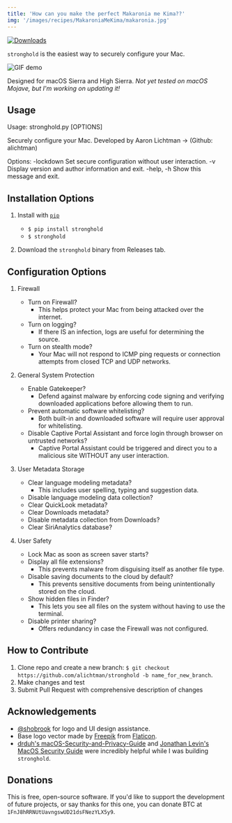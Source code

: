 ```yaml
---
title: 'How can you make the perfect Makaronia me Kima??'
img: '/images/recipes/MakaroniaMeKima/makaronia.jpg'
---
```


[![Downloads](http://pepy.tech/badge/stronghold)](http://pepy.tech/count/stronghold)

`stronghold` is the easiest way to securely configure your Mac.

![GIF demo](https://c.tenor.com/IuNaCVubkX4AAAAC/cooking-mama.gif)

Designed for macOS Sierra and High Sierra. _Not yet tested on macOS Mojave, but I'm working on updating it!_

## **Usage**

Usage: stronghold.py [OPTIONS]

Securely configure your Mac.
Developed by Aaron Lichtman -> (Github: alichtman)

Options:
-lockdown Set secure configuration without user interaction.
-v Display version and author information and exit.
-help, -h Show this message and exit.

## **Installation Options**

1. Install with [`pip`](https://pypi.org/project/stronghold/)

   - `$ pip install stronghold`
   - `$ stronghold`

2. Download the `stronghold` binary from Releases tab.

## **Configuration Options**

1. Firewall

   - Turn on Firewall?
     - This helps protect your Mac from being attacked over the internet.
   - Turn on logging?
     - If there IS an infection, logs are useful for determining the source.
   - Turn on stealth mode?
     - Your Mac will not respond to ICMP ping requests or connection attempts from closed TCP and UDP networks.

2. General System Protection

   - Enable Gatekeeper?
     - Defend against malware by enforcing code signing and verifying downloaded applications before allowing them to run.
   - Prevent automatic software whitelisting?
     - Both built-in and downloaded software will require user approval for whitelisting.
   - Disable Captive Portal Assistant and force login through browser on untrusted networks?
     - Captive Portal Assistant could be triggered and direct you to a malicious site WITHOUT any user interaction.

3. User Metadata Storage

   - Clear language modeling metadata?
     - This includes user spelling, typing and suggestion data.
   - Disable language modeling data collection?
   - Clear QuickLook metadata?
   - Clear Downloads metadata?
   - Disable metadata collection from Downloads?
   - Clear SiriAnalytics database?

4. User Safety

   - Lock Mac as soon as screen saver starts?
   - Display all file extensions?
     - This prevents malware from disguising itself as another file type.
   - Disable saving documents to the cloud by default?
     - This prevents sensitive documents from being unintentionally stored on the cloud.
   - Show hidden files in Finder?
     - This lets you see all files on the system without having to use the terminal.
   - Disable printer sharing?
     - Offers redundancy in case the Firewall was not configured.

## **How to Contribute**

1. Clone repo and create a new branch: `$ git checkout https://github.com/alichtman/stronghold -b name_for_new_branch`.
2. Make changes and test
3. Submit Pull Request with comprehensive description of changes

## **Acknowledgements**

- [@shobrook](https://www.github.com/shobrook) for logo and UI design assistance.
- Base logo vector made by [Freepik](https://www.freepik.com/) from [Flaticon](www.flaticon.com).
- [drduh's macOS-Security-and-Privacy-Guide](https://github.com/drduh/macOS-Security-and-Privacy-Guide) and [Jonathan Levin's MacOS Security Guide](http://newosxbook.com/files/moxii3/AppendixA.pdf) were incredibly helpful while I was building `stronghold`.

## **Donations**

This is free, open-source software. If you'd like to support the development of future projects, or say thanks for this one, you can donate BTC at `1FnJ8hRRNUtUavngswUD21dsFNezYLX5y9`.
